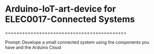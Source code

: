 # Arduino-IoT-art-device for ELEC0017-Connected Systems
===========================================

Prompt: Develope a small connected system using the components you have and the Arduino Cloud

